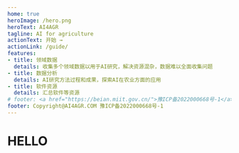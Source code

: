 ```yaml
---
home: true
heroImage: /hero.png
heroText: AI4AGR
tagline: AI for agriculture
actionText: 开始 →
actionLink: /guide/
features:
- title: 领域数据
  details: 收集多个领域数据以用于AI研究，解决资源混杂，数据难以全面收集问题
- title: 数据分析
  details: AI研究方法过程和成果，探索AI在农业方面的应用
- title: 软件资源
  details: 汇总软件等资源
# footer: <a href="https://beian.miit.gov.cn/">豫ICP备2022000668号-1</a>
footer: Copyright@AI4AGR.COM 豫ICP备2022000668号-1 
---
```



# HELLO
